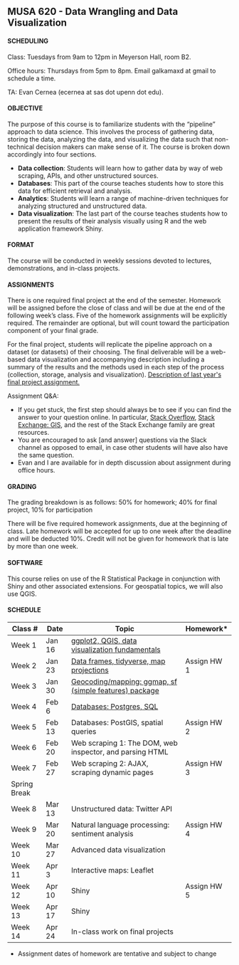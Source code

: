 ## MUSA 620 - Data Wrangling and Data Visualization

#### SCHEDULING

Class: Tuesdays from 9am to 12pm in Meyerson Hall, room B2.

Office hours: Thursdays from 5pm to 8pm. Email galkamaxd at gmail to schedule a time.

TA: Evan Cernea (ecernea at sas dot upenn dot edu).

#### OBJECTIVE

The purpose of this course is to familiarize students with the “pipeline” approach to data science. This involves the process of gathering data, storing the data, analyzing the data, and visualizing the data such that non-technical decision makers can make sense of it. The course is broken down accordingly into four sections.

- **Data collection**: Students will learn how to gather data by way of web scraping, APIs, and other unstructured sources.
- **Databases**: This part of the course teaches students how to store this data for efficient retrieval and analysis.
- **Analytics**: Students will learn a range of machine-driven techniques for analyzing structured and unstructured data.
- **Data visualization**: The last part of the course teaches students how to present the results of their analysis visually using R and the web application framework Shiny.

#### FORMAT

The course will be conducted in weekly sessions devoted to lectures, demonstrations, and in-class projects.

#### ASSIGNMENTS

There is one required final project at the end of the semester. Homework will be assigned before the close of class and will be due at the end of the following week’s class. Five of the homework assignments will be explicitly required. The remainder are optional, but will count toward the participation component of your final grade.

For the final project, students will replicate the pipeline approach on a dataset (or datasets) of their choosing. The final deliverable will be a web-based data visualization and accompanying description including a summary of the results and the methods used in each step of the process (collection, storage, analysis and visualization). [Description of last year's final project assignment.](https://github.com/MUSA-620-Fall-2017/final-project)

Assignment Q&A:
- If you get stuck, the first step should always be to see if you can find the answer to your question online. In particular, [Stack Overflow](https://stackoverflow.com/), [Stack Exchange: GIS](https://gis.stackexchange.com/), and the rest of the Stack Exchange family are great resources.
- You are encouraged to ask [and answer] questions via the Slack channel as opposed to email, in case other students will have also have the same question.
- Evan and I are available for in depth discussion about assignment during office hours. 

#### GRADING

The grading breakdown is as follows: 50% for homework; 40% for final project, 10% for participation

There will be five required homework assignments, due at the beginning of class. Late homework will be accepted for up to one week after the deadline and will be deducted 10%. Credit will not be given for homework that is late by more than one week.

#### SOFTWARE

This course relies on use of the R Statistical Package in conjunction with Shiny and other associated extensions. For geospatial topics, we will also use QGIS.

#### SCHEDULE

| Class # | Date | Topic | Homework* |
|-----|------|-------|-------|
| Week 1 | Jan 16 | [ggplot2, QGIS, data visualization fundamentals](https://github.com/MUSA-620-Spring-2018/MUSA-620-Week-1) |  |
| Week 2 | Jan 23 | [Data frames, tidyverse, map projections](https://github.com/MUSA-620-Spring-2018/MUSA-620-Week-2) |Assign HW 1|
| Week 3 | Jan 30 | [Geocoding/mapping: ggmap, sf (simple features) package](https://github.com/MUSA-620-Spring-2018/MUSA-620-Week-3) ||
| Week 4 | Feb 6 | [Databases: Postgres, SQL](https://github.com/MUSA-620-Spring-2018/MUSA-620-Week-4) ||
| Week 5 | Feb 13 | Databases: PostGIS, spatial queries |Assign HW 2|
| Week 6 | Feb 20 | Web scraping 1: The DOM, web inspector, and parsing HTML ||
| Week 7 | Feb 27 | Web scraping 2: AJAX, scraping dynamic pages |Assign HW 3|
| Spring Break|
| Week 8|Mar 13| Unstructured data: Twitter API||
| Week 9|	Mar 20| Natural language processing: sentiment analysis|Assign HW 4|
|Week 10|	Mar 27	| Advanced data visualization||
|Week 11|	Apr 3		 | Interactive maps: Leaflet||
|Week 12	|Apr 10		| Shiny |Assign HW 5|
|Week 13	|Apr 17		| Shiny ||
|Week 14	|Apr 24		|In-class work on final projects||

* Assignment dates of homework are tentative and subject to change
